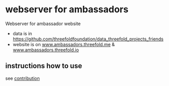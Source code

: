 # webserver for ambassadors

Webserver for ambassador website

- data is in https://github.com/threefoldfoundation/data_threefold_projects_friends
- website is on www.ambassadors.threefold.me & www.ambassadors.threefold.io

## instructions how to use

see [contribution](docs/contribution.md)


